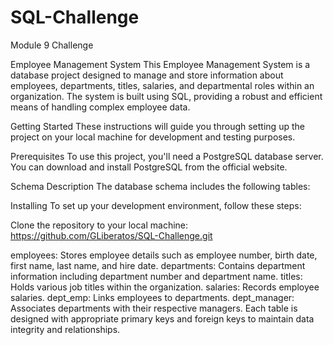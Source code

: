 # SQL-Challenge
Module 9 Challenge

Employee Management System
This Employee Management System is a database project designed to manage and store information about employees, departments, titles, salaries, and departmental roles within an organization. The system is built using SQL, providing a robust and efficient means of handling complex employee data.

Getting Started
These instructions will guide you through setting up the project on your local machine for development and testing purposes.

Prerequisites
To use this project, you'll need a PostgreSQL database server. You can download and install PostgreSQL from the official website.

Schema Description
The database schema includes the following tables:

Installing
To set up your development environment, follow these steps:

Clone the repository to your local machine:
https://github.com/GLiberatos/SQL-Challenge.git


employees: Stores employee details such as employee number, birth date, first name, last name, and hire date.
departments: Contains department information including department number and department name.
titles: Holds various job titles within the organization.
salaries: Records employee salaries.
dept_emp: Links employees to departments.
dept_manager: Associates departments with their respective managers.
Each table is designed with appropriate primary keys and foreign keys to maintain data integrity and relationships.